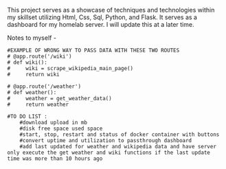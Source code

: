 This project serves as a showcase of techniques and technologies within my skillset utilizing Html, Css, Sql, Python, and Flask.  It serves as a dashboard for my homelab server.  I will update this at a later time.

Notes to myself -
```
#EXAMPLE OF WRONG WAY TO PASS DATA WITH THESE TWO ROUTES
# @app.route('/wiki')
# def wiki():
#     wiki = scrape_wikipedia_main_page()
#     return wiki

# @app.route('/weather')
# def weather():
#     weather = get_weather_data()
#     return weather

#TO DO LIST :
    #download upload in mb
    #disk free space used space
    #start, stop, restart and status of docker container with buttons
    #convert uptime and utilization to passthrough dashboard
    #add last updated for weather and wikipedia data and have server only execute the get weather and wiki functions if the last update time was more than 10 hours ago
```